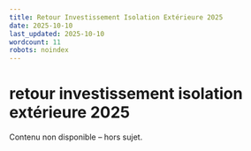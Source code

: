 ```yaml
---
title: Retour Investissement Isolation Extérieure 2025
date: 2025-10-10
last_updated: 2025-10-10
wordcount: 11
robots: noindex
---
```


# retour investissement isolation extérieure 2025

Contenu non disponible – hors sujet.